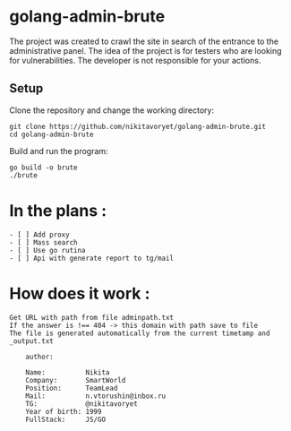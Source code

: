 # golang-admin-brute

The project was created to crawl the site in search of the entrance to the administrative panel.
The idea of the project is for testers who are looking for vulnerabilities. The developer is not responsible for your actions.
## Setup
Clone the repository and change the working directory:

    git clone https://github.com/nikitavoryet/golang-admin-brute.git
    cd golang-admin-brute

Build and run the program:

    go build -o brute
    ./brute

# In the plans :
```
- [ ] Add proxy
- [ ] Mass search
- [ ] Use go rutina
- [ ] Api with generate report to tg/mail
```

# How does it work :
```
Get URL with path from file adminpath.txt
If the answer is !== 404 -> this domain with path save to file
The file is generated automatically from the current timetamp and _output.txt
```

```
    author: 
    
    Name:          Nikita
    Company:       SmartWorld
    Position:      TeamLead
    Mail:          n.vtorushin@inbox.ru
    TG:            @nikitavoryet
    Year of birth: 1999
    FullStack:     JS/GO
